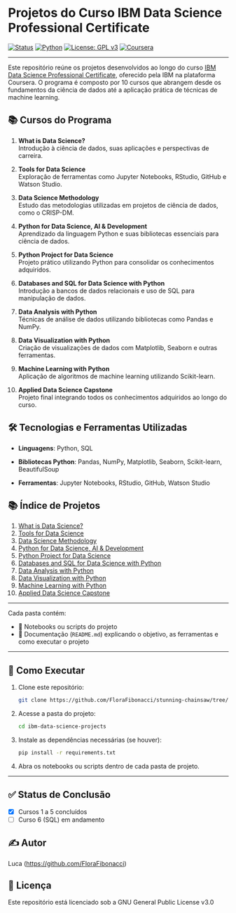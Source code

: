 # Projetos do Curso IBM Data Science Professional Certificate

[![Status](https://img.shields.io/badge/Status-Em%20Andamento-yellow.svg)]()
[![Python](https://img.shields.io/badge/Python-3.11-blue.svg)](https://www.python.org/)
[![License: GPL v3](https://img.shields.io/badge/License-GPLv3-blue.svg)](https://www.gnu.org/licenses/gpl-3.0)
[![Coursera](https://img.shields.io/badge/Coursera-IBM%20Data%20Science-blue.svg)](https://www.coursera.org/professional-certificates/ibm-data-science)

---

Este repositório reúne os projetos desenvolvidos ao longo do curso [IBM Data Science Professional Certificate](https://www.coursera.org/professional-certificates/ibm-data-science), oferecido pela IBM na plataforma Coursera. O programa é composto por 10 cursos que abrangem desde os fundamentos da ciência de dados até a aplicação prática de técnicas de machine learning.

## 📚 Cursos do Programa

1. **What is Data Science?**  
    Introdução à ciência de dados, suas aplicações e perspectivas de carreira.
    
2. **Tools for Data Science**  
    Exploração de ferramentas como Jupyter Notebooks, RStudio, GitHub e Watson Studio.
    
3. **Data Science Methodology**  
    Estudo das metodologias utilizadas em projetos de ciência de dados, como o CRISP-DM.
    
4. **Python for Data Science, AI & Development**  
    Aprendizado da linguagem Python e suas bibliotecas essenciais para ciência de dados.
    
5. **Python Project for Data Science**  
    Projeto prático utilizando Python para consolidar os conhecimentos adquiridos.
    
6. **Databases and SQL for Data Science with Python**  
    Introdução a bancos de dados relacionais e uso de SQL para manipulação de dados.
    
7. **Data Analysis with Python**  
    Técnicas de análise de dados utilizando bibliotecas como Pandas e NumPy.
    
8. **Data Visualization with Python**  
    Criação de visualizações de dados com Matplotlib, Seaborn e outras ferramentas.
    
9. **Machine Learning with Python**  
    Aplicação de algoritmos de machine learning utilizando Scikit-learn.
    
10. **Applied Data Science Capstone**  
    Projeto final integrando todos os conhecimentos adquiridos ao longo do curso.
    

## 🛠️ Tecnologias e Ferramentas Utilizadas

- **Linguagens**: Python, SQL
    
- **Bibliotecas Python**: Pandas, NumPy, Matplotlib, Seaborn, Scikit-learn, BeautifulSoup
    
- **Ferramentas**: Jupyter Notebooks, RStudio, GitHub, Watson Studio
    

## 📚 Índice de Projetos

1. [What is Data Science?](./curso-1-what-is-data-science/README.md)
2. [Tools for Data Science](./curso-2-tools-for-data-science/README.md)
3. [Data Science Methodology](./curso-3-data-science-methodology/README.md)
4. [Python for Data Science, AI & Development](./curso-4-python-for-data-science/README.md)
5. [Python Project for Data Science](./curso-5-python-project/README.md)
6. [Databases and SQL for Data Science with Python](./curso-6-sql-for-data-science/README.md)
7. [Data Analysis with Python](./curso-7-data-analysis-with-python/README.md)
8. [Data Visualization with Python](./curso-8-data-visualization/README.md)
9. [Machine Learning with Python](./curso-9-machine-learning/README.md)
10. [Applied Data Science Capstone](./curso-10-capstone/README.md)

---

Cada pasta contém:
- 📄 Notebooks ou scripts do projeto
- 📑 Documentação (`README.md`) explicando o objetivo, as ferramentas e como executar o projeto

---

## 🚀 Como Executar

1. Clone este repositório:
   ```bash
   git clone https://github.com/FloraFibonacci/stunning-chainsaw/tree/main/ibm-data-science-projects
   ```

2. Acesse a pasta do projeto:
   ```bash
   cd ibm-data-science-projects
   ```

3. Instale as dependências necessárias (se houver):
   ```bash
   pip install -r requirements.txt
   ```

4. Abra os notebooks ou scripts dentro de cada pasta de projeto.

---

## ✅ Status de Conclusão

- [x] Cursos 1 a 5 concluídos
- [ ] Curso 6 (SQL) em andamento

## ✍️ Autor

Luca (https://github.com/FloraFibonacci)


## 📄 Licença

Este repositório está licenciado sob a GNU General Public License v3.0
